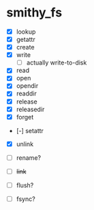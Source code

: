 # smithy_fs
- [x] lookup
- [x] getattr
- [x] create
- [x] write
  - [ ] actually write-to-disk
- [x] read
- [x] open
- [x] opendir
- [x] readdir
- [x] release
- [x] releasedir
- [x] forget
- [-] setattr
- [x] unlink
- [ ] rename?
- [ ] ~~link~~
- [ ] flush?
- [ ] fsync?

